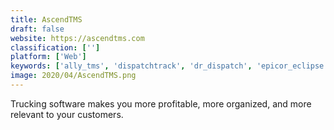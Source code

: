 ```yaml
---
title: AscendTMS
draft: false 
website: https://ascendtms.com
classification: ['']
platform: ['Web']
keywords: ['ally_tms', 'dispatchtrack', 'dr_dispatch', 'epicor_eclipse', 'fleetio', 'freight_pal', 'freightpop', 'goshare', 'kuebix_tms', 'logistically_tms', 'manhattan_carrier', 'miles_app', 'oracle_transportation_management_cloud', 'proship', 'returnloads.net_on_the_go', 'sagisu', 'tmw_suite', 'truckbubba', 'tu_carga', 'uberfreight']
image: 2020/04/AscendTMS.png
---
```

Trucking software makes you more profitable, more organized, and more relevant to your customers.
